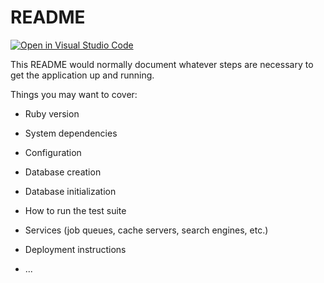 # README

[![Open in Visual Studio Code](https://open.vscode.dev/badges/open-in-vscode.svg)](https://open.vscode.dev/organization/repository)

This README would normally document whatever steps are necessary to get the
application up and running.

Things you may want to cover:

* Ruby version

* System dependencies

* Configuration

* Database creation

* Database initialization

* How to run the test suite

* Services (job queues, cache servers, search engines, etc.)

* Deployment instructions

* ...
